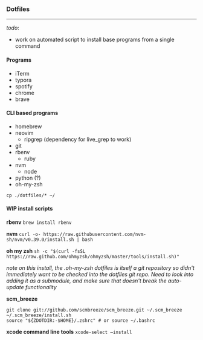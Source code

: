 ### Dotfiles
___

_todo_:
- work on automated script to install base programs from a single command

#### Programs
- iTerm
- typora
- spotify
- chrome
- brave

#### CLI based programs
- homebrew
- neovim
  - ripgrep (dependency for live_grep to work)
- git
- rbenv
  - ruby
- nvm
  - node
- python (?)
- oh-my-zsh

`cp ./dotfiles/* ~/`


#### WIP install scripts

**rbenv**
`brew install rbenv`

**nvm**
`curl -o- https://raw.githubusercontent.com/nvm-sh/nvm/v0.39.0/install.sh | bash`

**oh my zsh**
`sh -c "$(curl -fsSL https://raw.github.com/ohmyzsh/ohmyzsh/master/tools/install.sh)"`

_note on this install, the .oh-my-zsh dotfiles is itself a git repository so didn't immediately want to be checked into the
dotfiles git repo.  Need to look into adding it as a submodule, and make sure that doesn't break the auto-update functionality_

**scm_breeze**
```
git clone git://github.com/scmbreeze/scm_breeze.git ~/.scm_breeze
~/.scm_breeze/install.sh
source "${ZDOTDIR:-$HOME}/.zshrc" # or source ~/.bashrc
```

**xcode command line tools**
`xcode-select –install`

